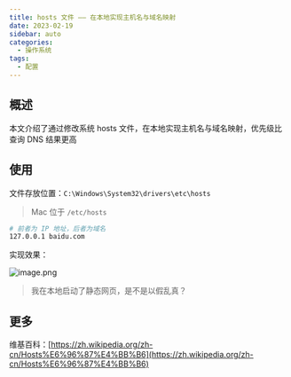 ```yaml
---
title: hosts 文件 —— 在本地实现主机名与域名映射
date: 2023-02-19
sidebar: auto
categories:
  - 操作系统
tags:
  - 配置
---
```


## 概述

本文介绍了通过修改系统 hosts 文件，在本地实现主机名与域名映射，优先级比查询 DNS 结果更高

## 使用

文件存放位置：`C:\Windows\System32\drivers\etc\hosts`

> Mac 位于 `/etc/hosts`

```sh
# 前者为 IP 地址，后者为域名
127.0.0.1 baidu.com
```

实现效果：

![image.png](https://s2.loli.net/2023/02/19/da8bW4UmBtqHxe1.png)

> 我在本地启动了静态网页，是不是以假乱真？

## 更多

维基百科：[https://zh.wikipedia.org/zh-cn/Hosts%E6%96%87%E4%BB%B6](https://zh.wikipedia.org/zh-cn/Hosts%E6%96%87%E4%BB%B6)
